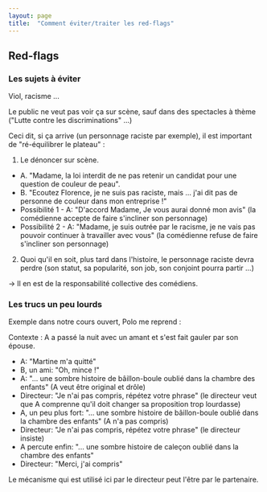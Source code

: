 ```yaml
---
layout: page
title:  "Comment éviter/traiter les red-flags"
---
```


## Red-flags

### Les sujets à éviter
Viol, racisme ...  

Le public ne veut pas voir ça sur scène, sauf dans des spectacles à thème ("Lutte contre les discriminations" ...)

Ceci dit, si ça arrive (un personnage raciste par exemple), il est important de "ré-équilibrer le plateau" :

1) Le dénoncer sur scène.  
- A. "Madame, la loi interdit de ne pas retenir un candidat pour une question de couleur de peau".  
- B. "Ecoutez Florence, je ne suis pas raciste, mais ... j'ai dit pas de personne de couleur dans mon entreprise !"
- Possibilité 1 - A: "D'accord Madame, Je vous aurai donné mon avis" (la comédienne accepte de faire s'incliner son personnage)
- Possibilité 2 - A: "Madame, je suis outrée par le racisme, je ne vais pas pouvoir continuer à travailler avec vous" (la comédienne refuse de faire s'incliner son personnage)

2) Quoi qu'il en soit, plus tard dans l'histoire, le personnage raciste devra perdre (son statut, sa popularité, son job, son conjoint pourra partir ...)

→ Il en est de la responsabilité collective des comédiens.  

### Les trucs un peu lourds

Exemple dans notre cours ouvert, Polo me reprend :

Contexte : A a passé la nuit avec un amant et s'est fait gauler par son épouse.  
- A: "Martine m'a quitté"
- B, un ami: "Oh, mince !"
- A: "... une sombre histoire de bâillon-boule oublié dans la chambre des enfants" (A veut être original et drôle)
- Directeur: "Je n'ai pas compris, répétez votre phrase" (le directeur veut que A comprenne qu'il doit changer sa proposition trop lourdasse)
- A, un peu plus fort: "... une sombre histoire de bâillon-boule oublié dans la chambre des enfants" (A n'a pas compris)
- Directeur: "Je n'ai pas compris, répétez votre phrase" (le directeur insiste)
- A percute enfin: "... une sombre histoire de caleçon oublié dans la chambre des enfants"
- Directeur: "Merci, j'ai compris"


Le mécanisme qui est utilisé ici par le directeur peut l'être par le partenaire.  
